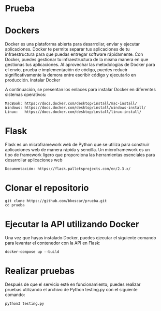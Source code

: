 # Prueba


# Dockers

Docker es una plataforma abierta para desarrollar, enviar y ejecutar aplicaciones. Docker te permite separar tus aplicaciones de tu infraestructura para que puedas entregar software rápidamente. Con Docker, puedes gestionar tu infraestructura de la misma manera en que gestionas tus aplicaciones. Al aprovechar las metodologías de Docker para el envío, prueba e implementación de código, puedes reducir significativamente la demora entre escribir código y ejecutarlo en producción.
Instalar Docker

A continuación, se presentan los enlaces para instalar Docker en diferentes sistemas operativos:

    MacBook: https://docs.docker.com/desktop/install/mac-install/
    Windows: https://docs.docker.com/desktop/install/windows-install/
    Linux:   https://docs.docker.com/desktop/install/linux-install/



# Flask 

Flask es un microframework web de Python que se utiliza para construir aplicaciones web de manera rápida y sencilla. Un microframework es un tipo de framework ligero que proporciona las herramientas esenciales para desarrollar aplicaciones web
   
    Documentación: https://flask.palletsprojects.com/en/2.3.x/

# Clonar el repositorio

    git clone https://github.com/bkoscar/prueba.git
    cd prueba

# Ejecutar la API utilizando Docker

Una vez que hayas instalado Docker, puedes ejecutar el siguiente comando para levantar el contenedor con la API en Flask:

    docker-compose up --build
    

# Realizar pruebas

Después de que el servicio esté en funcionamiento, puedes realizar pruebas utilizando el archivo de Python testing.py con el siguiente comando:

    python3 testing.py
    